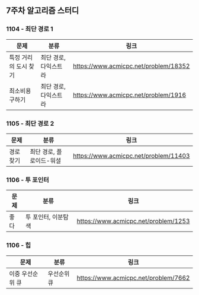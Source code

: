 ## 7주차 알고리즘 스터디  


### 1104 - 최단 경로 1

| 문제           | 분류           | 링크                                    |
|--------------|--------------|---------------------------------------|
| 특정 거리의 도시 찾기 | 최단 경로, 다익스트라 | https://www.acmicpc.net/problem/18352 |
| 최소비용 구하기     | 최단 경로, 다익스트라 | https://www.acmicpc.net/problem/1916  |

### 1105 - 최단 경로 2

| 문제    | 분류             | 링크                                    |
|-------|----------------|---------------------------------------|
| 경로 찾기 | 최단 경로, 플로이드-워셜 | https://www.acmicpc.net/problem/11403 |

### 1106 - 투 포인터

| 문제 | 분류          | 링크                                   |
|----|-------------|--------------------------------------|
| 좋다 | 투 포인터, 이분탐색 | https://www.acmicpc.net/problem/1253 |

### 1106 - 힙

| 문제        | 분류     | 링크                                   |
|-----------|--------|--------------------------------------|
| 이중 우선순위 큐 | 우선순위 큐 | https://www.acmicpc.net/problem/7662 |
